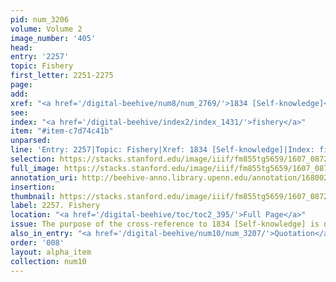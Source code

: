 ```yaml
---
pid: num_3206
volume: Volume 2
image_number: '405'
head:
entry: '2257'
topic: Fishery
first_letter: 2251-2275
page:
add:
xref: "<a href='/digital-beehive/num8/num_2769/'>1834 [Self-knowledge]</a>"
see:
index: "<a href='/digital-beehive/index2/index_1431/'>fishery</a>"
item: "#item-c7d74c41b"
unparsed:
line: 'Entry: 2257|Topic: Fishery|Xref: 1834 [Self-knowledge]|Index: fishery|#item-c7d74c41b'
selection: https://stacks.stanford.edu/image/iiif/fm855tg5659/1607_0872/373,1039,2827,630/full/0/default.jpg
full_image: https://stacks.stanford.edu/image/iiif/fm855tg5659/1607_0872/full/full/0/default.jpg
annotation_uri: http://beehive-anno.library.upenn.edu/annotation/1680023540394
insertion:
thumbnail: https://stacks.stanford.edu/image/iiif/fm855tg5659/1607_0872/373,1039,600,180/250,/0/default.jpg
label: 2257. Fishery
location: "<a href='/digital-beehive/toc/toc2_395/'>Full Page</a>"
issue: The purpose of the cross-reference to 1834 [Self-knowledge] is not clear.
also_in_entry: "<a href='/digital-beehive/num10/num_3207/'>Quotation</a>"
order: '008'
layout: alpha_item
collection: num10
---
```

